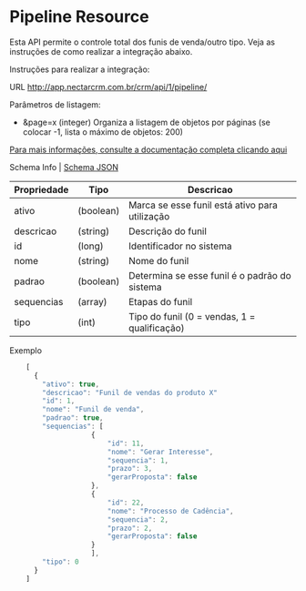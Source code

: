 # Pipeline Resource

Esta API permite o controle total dos funis de venda/outro tipo. Veja as instruções de como realizar a integração abaixo.

Instruções para realizar a integração:

URL
http://app.nectarcrm.com.br/crm/api/1/pipeline/

Parâmetros de listagem:
* &page=x (integer) Organiza a listagem de objetos por páginas (se colocar -1, lista o máximo de objetos: 200)

[Para mais informações, consulte a documentação completa clicando aqui](http://docs.nectarcrm.apiary.io)

Schema Info | [Schema JSON](schema.json)

Propriedade | Tipo | Descricao
------------ | ------------- | -------------
ativo | (boolean) | Marca se esse funil está ativo para utilização
descricao | (string) | Descrição do funil
id | (long) | Identificador no sistema
nome | (string) | Nome do funil
padrao | (boolean) | Determina se esse funil é o padrão do sistema
sequencias | (array) | Etapas do funil
tipo | (int) | Tipo do funil (0 = vendas, 1 = qualificação)

Exemplo
```js
    [
      {
        "ativo": true,
        "descricao": "Funil de vendas do produto X"
        "id": 1,
        "nome": "Funil de venda",
        "padrao": true,
        "sequencias": [
                    {
                        "id": 11,
                        "nome": "Gerar Interesse",
                        "sequencia": 1,
                        "prazo": 3,
                        "gerarProposta": false
                    },
                    {
                        "id": 22,
                        "nome": "Processo de Cadência",
                        "sequencia": 2,
                        "prazo": 2,
                        "gerarProposta": false
                    }
                    ],
        "tipo": 0
      }
    ]
```